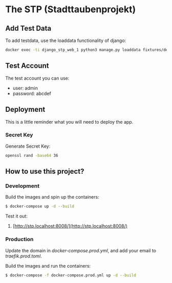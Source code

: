 # The STP (Stadttaubenprojekt)

## Add Test Data

To add testdata, use the loaddata functionality of django:

```bash
docker exec -ti django_stp_web_1 python3 manage.py loaddata fixtures/defaultUser.json
```

## Test Account

The test account you can use:

- user: admin
- password: abcdef

## Deployment

This is a little reminder what you will need to deploy the app.

### Secret Key

Generate Secret Key:
```bash
openssl rand -base64 36
```

## How to use this project?

### Development

Build the images and spin up the containers:

```sh
$ docker-compose up -d --build
```

Test it out:

1. [http://stp.localhost:8008/](http://stp.localhost:8008/)

### Production

Update the domain in *docker-compose.prod.yml*, and add your email to *traefik.prod.toml*.

Build the images and run the containers:

```sh
$ docker-compose -f docker-compose.prod.yml up -d --build
```

